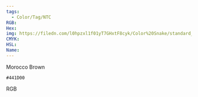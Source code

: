 ```yaml
---
tags:
  - Color/Tag/NTC
RGB:
Hex:
img: https://filedn.com/l0hpzxl1f01yT7GHxtF8cyk/Color%20Snake/standard_csv_to_svg/441D00.svg
CMYK:
HSL:
Name:
---
```

Morocco Brown
```palette
#441D00
```
RGB
